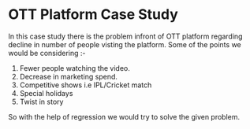 # OTT Platform Case Study
 In this case study there is the problem infront of OTT platform regarding decline in number of people visting the platform.
 Some of the points we would be considering :-
 1. Fewer people watching the video.
 2. Decrease in marketing spend.
 3. Competitive shows i.e IPL/Cricket match
 4. Special holidays
 5. Twist in story
 
 So with the help of regression we would try to solve the given problem.

